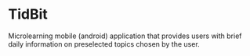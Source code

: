 # TidBit
Microlearning mobile (android) application that provides users with brief daily information on preselected topics chosen by the user.
